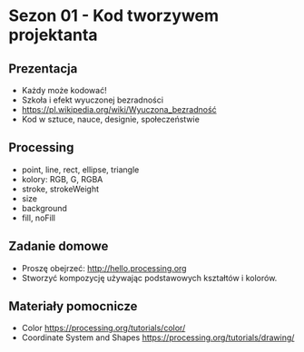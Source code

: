 # Sezon 01 - Kod tworzywem projektanta

## Prezentacja
- Każdy może kodować!
- Szkoła i efekt wyuczonej bezradności
- https://pl.wikipedia.org/wiki/Wyuczona_bezradność
- Kod w sztuce, nauce, designie, społeczeństwie

## Processing 
- point, line, rect, ellipse, triangle 
- kolory: RGB, G, RGBA
- stroke, strokeWeight
- size
- background
- fill, noFill

## Zadanie domowe
- Proszę obejrzeć: http://hello.processing.org
- Stworzyć kompozycję używając podstawowych kształtów i kolorów.
 
## Materiały pomocnicze
- Color
https://processing.org/tutorials/color/
- Coordinate System and Shapes
https://processing.org/tutorials/drawing/
